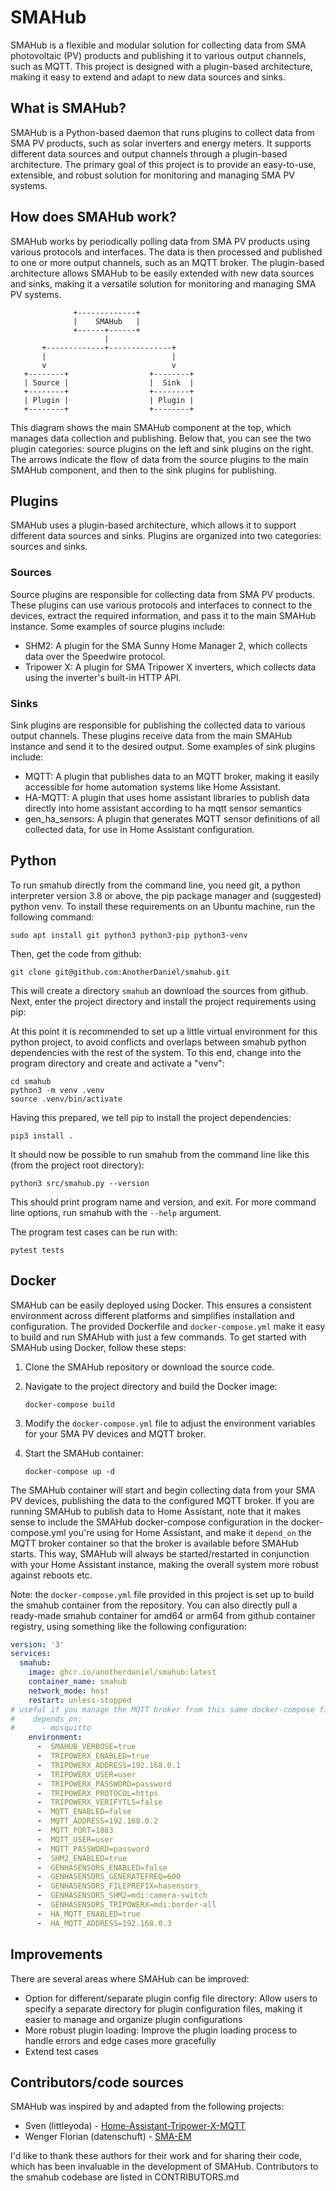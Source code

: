 # SMAHub

SMAHub is a flexible and modular solution for collecting data from SMA photovoltaic (PV) products and publishing it to various output channels, such as MQTT. This project is designed with a plugin-based architecture, making it easy to extend and adapt to new data sources and sinks.

## What is SMAHub?

SMAHub is a Python-based daemon that runs plugins to collect data from SMA PV products, such as solar inverters and energy meters. It supports different data sources and output channels through a plugin-based architecture. The primary goal of this project is to provide an easy-to-use, extensible, and robust solution for monitoring and managing SMA PV systems.

## How does SMAHub work?

SMAHub works by periodically polling data from SMA PV products using various protocols and interfaces. The data is then processed and published to one or more output channels, such as an MQTT broker. The plugin-based architecture allows SMAHub to be easily extended with new data sources and sinks, making it a versatile solution for monitoring and managing SMA PV systems.

```ascii
              +-------------+
              |    SMAHub   |
              +------+------+
                     |
       +-------------+--------------+
       |                            |
       v                            v
   +--------+                  +--------+
   | Source |                  |  Sink  |
   +--------+                  +--------+
   | Plugin |                  | Plugin |
   +--------+                  +--------+
````

This diagram shows the main SMAHub component at the top, which manages data collection and publishing. Below that, you can see the two plugin categories: source plugins on the left and sink plugins on the right. The arrows indicate the flow of data from the source plugins to the main SMAHub component, and then to the sink plugins for publishing.

## Plugins

SMAHub uses a plugin-based architecture, which allows it to support different data sources and sinks. Plugins are organized into two categories: sources and sinks.

### Sources

Source plugins are responsible for collecting data from SMA PV products. These plugins can use various protocols and interfaces to connect to the devices, extract the required information, and pass it to the main SMAHub instance. Some examples of source plugins include:

- SHM2: A plugin for the SMA Sunny Home Manager 2, which collects data over the Speedwire protocol.
- Tripower X: A plugin for SMA Tripower X inverters, which collects data using the inverter's built-in HTTP API.

### Sinks

Sink plugins are responsible for publishing the collected data to various output channels. These plugins receive data from the main SMAHub instance and send it to the desired output. Some examples of sink plugins include:

- MQTT: A plugin that publishes data to an MQTT broker, making it easily accessible for home automation systems like Home Assistant.
- HA-MQTT: A plugin that uses home assistant libraries to publish data directly into home assistant according to ha mqtt sensor semantics
- gen_ha_sensors: A plugin that generates MQTT sensor definitions of all collected data, for use in Home Assistant configuration.

## Python

To run smahub directly from the command line, you need git, a python interpreter version 3.8 or above, the pip package manager and (suggested) python venv. To install these requirements on an Ubuntu machine, run the following command:

```shell
sudo apt install git python3 python3-pip python3-venv
````

Then, get the code from github:

```shell
git clone git@github.com:AnotherDaniel/smahub.git
```

This will create a directory `smahub` an download the sources from github. Next, enter the project directory and install the project requirements using pip:

At this point it is recommended to set up a little virtual environment for this python project, to avoid conflicts and overlaps between smahub python dependencies with the rest of the system. To this end, change into the program directory and create and activate a "venv":

```shell
cd smahub
python3 -m venv .venv
source .venv/bin/activate
```

Having this prepared, we tell pip to install the project dependencies:

```shell
pip3 install .
```

It should now be possible to run smahub from the command line like this (from the project root directory):

```shell
python3 src/smahub.py --version
```

This should print program name and version, and exit. For more command line options, run smahub with the `--help` argument.

The program test cases can be run with:

```shell
pytest tests
```

## Docker

SMAHub can be easily deployed using Docker. This ensures a consistent environment across different platforms and simplifies installation and configuration. The provided Dockerfile and `docker-compose.yml` make it easy to build and run SMAHub with just a few commands. To get started with SMAHub using Docker, follow these steps:

1. Clone the SMAHub repository or download the source code.

2. Navigate to the project directory and build the Docker image:

   ```shell
   docker-compose build
   ```

3. Modify the `docker-compose.yml` file to adjust the environment variables for your SMA PV devices and MQTT broker.

4. Start the SMAHub container:

   ```shell
   docker-compose up -d
   ```

The SMAHub container will start and begin collecting data from your SMA PV devices, publishing the data to the configured MQTT broker.
If you are running SMAHub to publish data to Home Assistant, note that it makes sense to include the SMAHub docker-compose configuration in the docker-compose.yml you're using for Home Assistant, and make it `depend_on` the MQTT broker container so that the broker is available before SMAHub starts. This way, SMAHub will always be started/restarted in conjunction with your Home Assistant instance, making the overall system more robust against reboots etc.

Note: the `docker-compose.yml` file provided in this project is set up to build the smahub container from the repository. You can also directly pull a ready-made smahub container for amd64 or arm64 from github container registry, using something like the following configuration:

```yaml
version: '3'
services:
  smahub:
    image: ghcr.io/anotherdaniel/smahub:latest
    container_name: smahub
    network_mode: host
    restart: unless-stopped
# useful if you manage the MQTT broker from this same docker-compose file
#    depends_on:
#      - mosquitto
    environment:
      -  SMAHUB_VERBOSE=true
      -  TRIPOWERX_ENABLED=true
      -  TRIPOWERX_ADDRESS=192.168.0.1
      -  TRIPOWERX_USER=user
      -  TRIPOWERX_PASSWORD=password
      -  TRIPOWERX_PROTOCOL=https
      -  TRIPOWERX_VERIFYTLS=false
      -  MQTT_ENABLED=false
      -  MQTT_ADDRESS=192.168.0.2
      -  MQTT_PORT=1883
      -  MQTT_USER=user
      -  MQTT_PASSWORD=password
      -  SHM2_ENABLED=true
      -  GENHASENSORS_ENABLED=false
      -  GENHASENSORS_GENERATEFREQ=600
      -  GENHASENSORS_FILEPREFIX=hasensors_
      -  GENHASENSORS_SHM2=mdi:camera-switch
      -  GENHASENSORS_TRIPOWERX=mdi:border-all
      -  HA_MQTT_ENABLED=true
      -  HA_MQTT_ADDRESS=192.168.0.3
```

## Improvements

There are several areas where SMAHub can be improved:

- Option for different/separate plugin config file directory: Allow users to specify a separate directory for plugin configuration files, making it easier to manage and organize plugin configurations
- More robust plugin loading: Improve the plugin loading process to handle errors and edge cases more gracefully
- Extend test cases

## Contributors/code sources

SMAHub was inspired by and adapted from the following projects:

- Sven (littleyoda) - [Home-Assistant-Tripower-X-MQTT](https://github.com/littleyoda/Home-Assistant-Tripower-X-MQTT)
- Wenger Florian (datenschuft) - [SMA-EM](https://github.com/datenschuft/SMA-EM)

I'd like to thank these authors for their work and for sharing their code, which has been invaluable in the development of SMAHub. Contributors to the smahub codebase are listed in CONTRIBUTORS.md
